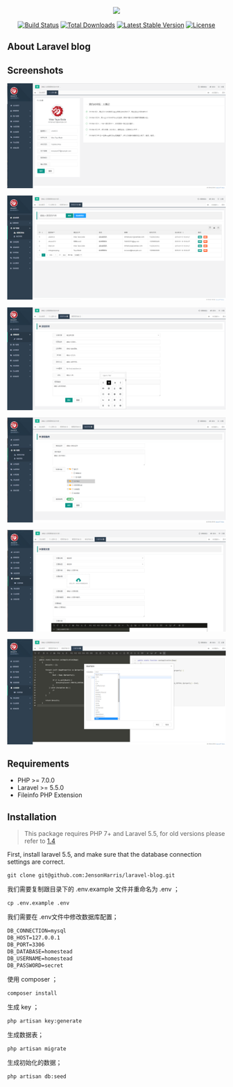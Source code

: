 <p align="center"><img src="https://laravel.com/assets/img/components/logo-laravel.svg"></p>

<p align="center">
<a href="https://travis-ci.org/laravel/framework"><img src="https://travis-ci.org/laravel/framework.svg" alt="Build Status"></a>
<a href="https://packagist.org/packages/laravel/framework"><img src="https://poser.pugx.org/laravel/framework/d/total.svg" alt="Total Downloads"></a>
<a href="https://packagist.org/packages/laravel/framework"><img src="https://poser.pugx.org/laravel/framework/v/stable.svg" alt="Latest Stable Version"></a>
<a href="https://packagist.org/packages/laravel/framework"><img src="https://poser.pugx.org/laravel/framework/license.svg" alt="License"></a>
</p>

## About Laravel blog


Screenshots
------------
![avatar](public/images/1.jpg)

![avatar](public/images/2.jpg)

![avatar](public/images/3.jpg)

![avatar](public/images/4.jpg)

![avatar](public/images/5.jpg)

![avatar](public/images/6.jpg)

Requirements
------------
 - PHP >= 7.0.0
 - Laravel >= 5.5.0
 - Fileinfo PHP Extension

Installation
------------

> This package requires PHP 7+ and Laravel 5.5, for old versions please refer to [1.4](https://laravel-admin.org/docs/v1.4/#/)

First, install laravel 5.5, and make sure that the database connection settings are correct.

```
git clone git@github.com:JensonHarris/laravel-blog.git
```
我们需要复制跟目录下的 .env.example 文件并重命名为 .env ；

```
cp .env.example .env  
```
我们需要在 .env文件中修改数据库配置；
```
DB_CONNECTION=mysql
DB_HOST=127.0.0.1
DB_PORT=3306
DB_DATABASE=homestead
DB_USERNAME=homestead
DB_PASSWORD=secret
```

使用 composer ；

```
composer install  
```
生成 key ；
```
php artisan key:generate  
```
生成数据表；
```
php artisan migrate  
```
生成初始化的数据；
```
php artisan db:seed    
```

